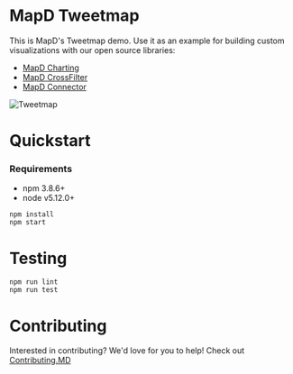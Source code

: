 # MapD Tweetmap
This is MapD's Tweetmap demo. Use it as an example for building custom visualizations with our open source libraries:
* [MapD Charting](https://github.com/mapd/mapd-charting)
* [MapD CrossFilter](https://github.com/mapd/mapd-crossfilter)
* [MapD Connector](https://github.com/mapd/mapd-connector)

![Tweetmap](https://user-images.githubusercontent.com/4845281/28989306-42d34c62-7929-11e7-8bf4-e342687d73fe.png)
# Quickstart
### Requirements
* npm 3.8.6+
* node v5.12.0+
```
npm install
npm start
```
# Testing
```
npm run lint
npm run test
```
# Contributing
Interested in contributing? We'd love for you to help! Check out [Contributing.MD](.github/CONTRIBUTING.md)
